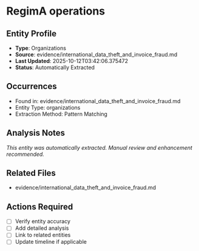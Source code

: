 # RegimA operations

## Entity Profile
- **Type**: Organizations
- **Source**: evidence/international_data_theft_and_invoice_fraud.md
- **Last Updated**: 2025-10-12T03:42:06.375472
- **Status**: Automatically Extracted

## Occurrences
- Found in: evidence/international_data_theft_and_invoice_fraud.md
- Entity Type: organizations
- Extraction Method: Pattern Matching

## Analysis Notes
*This entity was automatically extracted. Manual review and enhancement recommended.*

## Related Files
- evidence/international_data_theft_and_invoice_fraud.md

## Actions Required
- [ ] Verify entity accuracy
- [ ] Add detailed analysis
- [ ] Link to related entities
- [ ] Update timeline if applicable
